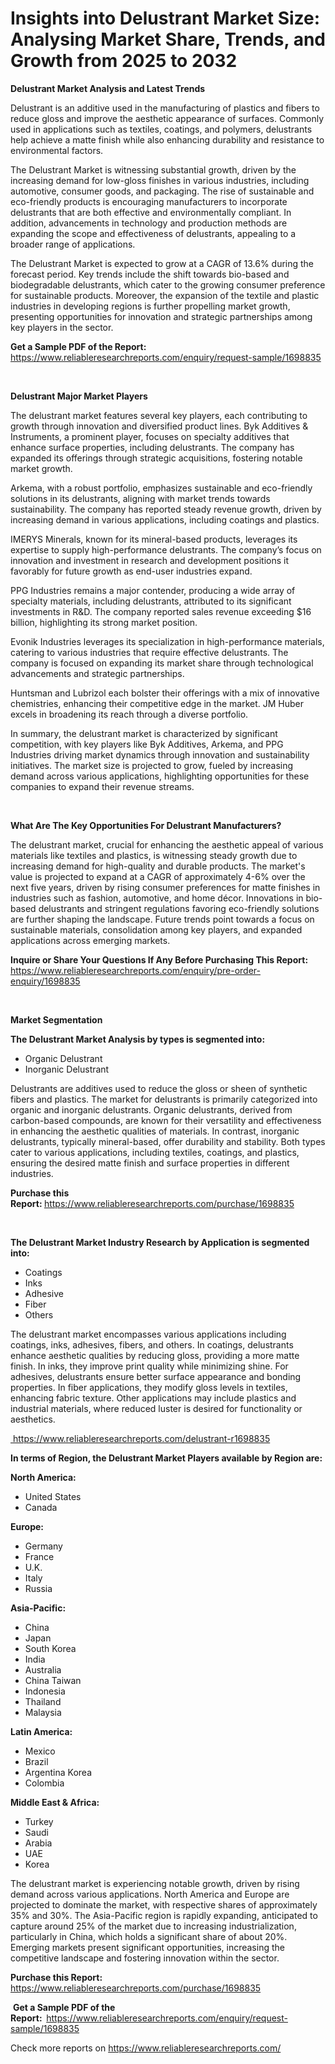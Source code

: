 <p><h1>Insights into Delustrant Market Size: Analysing Market Share, Trends, and Growth from 2025 to 2032</h1></p><p><strong>Delustrant Market Analysis and Latest Trends</strong></p>
<p><p>Delustrant is an additive used in the manufacturing of plastics and fibers to reduce gloss and improve the aesthetic appearance of surfaces. Commonly used in applications such as textiles, coatings, and polymers, delustrants help achieve a matte finish while also enhancing durability and resistance to environmental factors.</p><p>The Delustrant Market is witnessing substantial growth, driven by the increasing demand for low-gloss finishes in various industries, including automotive, consumer goods, and packaging. The rise of sustainable and eco-friendly products is encouraging manufacturers to incorporate delustrants that are both effective and environmentally compliant. In addition, advancements in technology and production methods are expanding the scope and effectiveness of delustrants, appealing to a broader range of applications.</p><p>The Delustrant Market is expected to grow at a CAGR of 13.6% during the forecast period. Key trends include the shift towards bio-based and biodegradable delustrants, which cater to the growing consumer preference for sustainable products. Moreover, the expansion of the textile and plastic industries in developing regions is further propelling market growth, presenting opportunities for innovation and strategic partnerships among key players in the sector.</p></p>
<p><strong>Get a Sample PDF of the Report:&nbsp;</strong> <a href="https://www.reliableresearchreports.com/enquiry/request-sample/1698835?utm_campaign=3252&utm_medium=2&utm_source=Github&utm_content=ia&utm_term=27032025&utm_id=delustrant">https://www.reliableresearchreports.com/enquiry/request-sample/1698835</a></p>
<p>&nbsp;</p>
<p><strong>Delustrant Major Market Players</strong></p>
<p><p>The delustrant market features several key players, each contributing to growth through innovation and diversified product lines. Byk Additives & Instruments, a prominent player, focuses on specialty additives that enhance surface properties, including delustrants. The company has expanded its offerings through strategic acquisitions, fostering notable market growth.</p><p>Arkema, with a robust portfolio, emphasizes sustainable and eco-friendly solutions in its delustrants, aligning with market trends towards sustainability. The company has reported steady revenue growth, driven by increasing demand in various applications, including coatings and plastics.</p><p>IMERYS Minerals, known for its mineral-based products, leverages its expertise to supply high-performance delustrants. The company’s focus on innovation and investment in research and development positions it favorably for future growth as end-user industries expand.</p><p>PPG Industries remains a major contender, producing a wide array of specialty materials, including delustrants, attributed to its significant investments in R&D. The company reported sales revenue exceeding $16 billion, highlighting its strong market position.</p><p>Evonik Industries leverages its specialization in high-performance materials, catering to various industries that require effective delustrants. The company is focused on expanding its market share through technological advancements and strategic partnerships.</p><p>Huntsman and Lubrizol each bolster their offerings with a mix of innovative chemistries, enhancing their competitive edge in the market. JM Huber excels in broadening its reach through a diverse portfolio.</p><p>In summary, the delustrant market is characterized by significant competition, with key players like Byk Additives, Arkema, and PPG Industries driving market dynamics through innovation and sustainability initiatives. The market size is projected to grow, fueled by increasing demand across various applications, highlighting opportunities for these companies to expand their revenue streams.</p></p>
<p>&nbsp;</p>
<p><strong>What Are The Key Opportunities For Delustrant Manufacturers?</strong></p>
<p><p>The delustrant market, crucial for enhancing the aesthetic appeal of various materials like textiles and plastics, is witnessing steady growth due to increasing demand for high-quality and durable products. The market's value is projected to expand at a CAGR of approximately 4-6% over the next five years, driven by rising consumer preferences for matte finishes in industries such as fashion, automotive, and home décor. Innovations in bio-based delustrants and stringent regulations favoring eco-friendly solutions are further shaping the landscape. Future trends point towards a focus on sustainable materials, consolidation among key players, and expanded applications across emerging markets.</p></p>
<p><strong>Inquire or Share Your Questions If Any Before Purchasing This Report:</strong> <a href="https://www.reliableresearchreports.com/enquiry/pre-order-enquiry/1698835?utm_campaign=3252&utm_medium=2&utm_source=Github&utm_content=ia&utm_term=27032025&utm_id=delustrant">https://www.reliableresearchreports.com/enquiry/pre-order-enquiry/1698835</a></p>
<p>&nbsp;</p>
<p><strong>Market Segmentation</strong></p>
<p><strong>The Delustrant Market Analysis by types is segmented into:</strong></p>
<p><ul><li>Organic Delustrant</li><li>Inorganic Delustrant</li></ul></p>
<p><p>Delustrants are additives used to reduce the gloss or sheen of synthetic fibers and plastics. The market for delustrants is primarily categorized into organic and inorganic delustrants. Organic delustrants, derived from carbon-based compounds, are known for their versatility and effectiveness in enhancing the aesthetic qualities of materials. In contrast, inorganic delustrants, typically mineral-based, offer durability and stability. Both types cater to various applications, including textiles, coatings, and plastics, ensuring the desired matte finish and surface properties in different industries.</p></p>
<p><strong>Purchase this Report:&nbsp;</strong><a href="https://www.reliableresearchreports.com/purchase/1698835?utm_campaign=3252&utm_medium=2&utm_source=Github&utm_content=ia&utm_term=27032025&utm_id=delustrant">https://www.reliableresearchreports.com/purchase/1698835</a></p>
<p>&nbsp;</p>
<p><strong>The Delustrant Market Industry Research by Application is segmented into:</strong></p>
<p><ul><li>Coatings</li><li>Inks</li><li>Adhesive</li><li>Fiber</li><li>Others</li></ul></p>
<p><p>The delustrant market encompasses various applications including coatings, inks, adhesives, fibers, and others. In coatings, delustrants enhance aesthetic qualities by reducing gloss, providing a more matte finish. In inks, they improve print quality while minimizing shine. For adhesives, delustrants ensure better surface appearance and bonding properties. In fiber applications, they modify gloss levels in textiles, enhancing fabric texture. Other applications may include plastics and industrial materials, where reduced luster is desired for functionality or aesthetics.</p></p>
<p><a href="https://www.reliableresearchreports.com/delustrant-r1698835?utm_campaign=3252&utm_medium=2&utm_source=Github&utm_content=ia&utm_term=27032025&utm_id=delustrant">&nbsp;https://www.reliableresearchreports.com/delustrant-r1698835</a></p>
<p><strong>In terms of Region, the Delustrant Market Players available by Region are:</strong></p>
<p>
    <p> <strong> North America: </strong>
        <ul>
            <li>United States</li>
            <li>Canada</li>
        </ul>
        </p> 
    <p> <strong> Europe: </strong>
        <ul>
            <li>Germany</li>
            <li>France</li>
            <li>U.K.</li>
            <li>Italy</li>
            <li>Russia</li>
        </ul>
        </p> 
    <p> <strong> Asia-Pacific: </strong>
        <ul>
            <li>China</li>
            <li>Japan</li>
            <li>South Korea</li>
            <li>India</li>
            <li>Australia</li>
            <li>China Taiwan</li>
            <li>Indonesia</li>
            <li>Thailand</li>
            <li>Malaysia</li>
        </ul>
        </p> 
    <p> <strong> Latin America: </strong>
        <ul>
            <li>Mexico</li>
            <li>Brazil</li>
            <li>Argentina Korea</li>
            <li>Colombia</li>
        </ul>
        </p> 
    <p> <strong> Middle East & Africa: </strong>
        <ul>
            <li>Turkey</li>
            <li>Saudi</li>
            <li>Arabia</li>
            <li>UAE</li>
            <li>Korea</li>
        </ul>
    </p>
    </p>
<p><p>The delustrant market is experiencing notable growth, driven by rising demand across various applications. North America and Europe are projected to dominate the market, with respective shares of approximately 35% and 30%. The Asia-Pacific region is rapidly expanding, anticipated to capture around 25% of the market due to increasing industrialization, particularly in China, which holds a significant share of about 20%. Emerging markets present significant opportunities, increasing the competitive landscape and fostering innovation within the sector.</p></p>
<p><strong>Purchase this Report: </strong><a href="https://www.reliableresearchreports.com/purchase/1698835?utm_campaign=3252&utm_medium=2&utm_source=Github&utm_content=ia&utm_term=27032025&utm_id=delustrant">https://www.reliableresearchreports.com/purchase/1698835</a></p>
<p>&nbsp;<strong>Get a Sample PDF of the Report:&nbsp;&nbsp;</strong><a href="https://www.reliableresearchreports.com/enquiry/request-sample/1698835?utm_campaign=3252&utm_medium=2&utm_source=Github&utm_content=ia&utm_term=27032025&utm_id=delustrant">https://www.reliableresearchreports.com/enquiry/request-sample/1698835</a></p>
<p><strong></strong></p>
<p>Check more reports on <a href="https://www.reliableresearchreports.com/?utm_campaign=3252&utm_medium=2&utm_source=Github&utm_content=ia&utm_term=27032025&utm_id=delustrant">https://www.reliableresearchreports.com/</a></p>